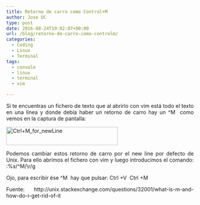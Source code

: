 ```yaml
---
title: Retorno de carro como Control+M
author: Jose OC
type: post
date: 2016-08-24T19:02:07+00:00
url: /blog/retorno-de-carro-como-controlm/
categories:
  - Coding
  - Linux
  - Terminal
tags:
  - console
  - linux
  - terminal
  - vim

---
```

<p style="text-align: justify">
  Si te encuentras un fichero de texto que al abrirlo con vim está todo el texto en una línea y donde debía haber un retorno de carro hay un <span class="lang:default highlight:0 decode:true  crayon-inline ">^M</span>  como vemos en la captura de pantalla:
</p>

<p style="text-align: justify">
  <a href="http://www.joseoc.es/wp-content/uploads/2016/08/CtrlM_for_newLine.png"><img class="aligncenter size-medium wp-image-543" src="http://www.joseoc.es/wp-content/uploads/2016/08/CtrlM_for_newLine-300x49.png" alt="Ctrl+M_for_newLine" width="300" height="49" srcset="https://www.joseoc.es/wp-content/uploads/2016/08/CtrlM_for_newLine-300x49.png 300w, https://www.joseoc.es/wp-content/uploads/2016/08/CtrlM_for_newLine.png 338w" sizes="(max-width: 300px) 100vw, 300px" /></a>
</p>

<p style="text-align: justify">
  Podemos cambiar estos retorno de carro por el new line por defecto de Unix. Para ello abrimos el fichero con vim y luego introducimos el comando: <span class="lang:vim decode:true  crayon-inline ">:%s/^M/\r/g</span>
</p>

<p style="text-align: justify">
  Ojo, para escribir ése <span class="lang:default highlight:0 decode:true  crayon-inline ">^M</span>  hay que pulsar: <span class="lang:default highlight:0 decode:true  crayon-inline ">Ctrl</span> +<span class="lang:default highlight:0 decode:true  crayon-inline ">V</span>  <span class="lang:default highlight:0 decode:true  crayon-inline ">Ctrl</span> +<span class="lang:default highlight:0 decode:true  crayon-inline ">M</span>
</p>

<p style="text-align: justify">
</p>

<p style="text-align: justify">
  Fuente: http://unix.stackexchange.com/questions/32001/what-is-m-and-how-do-i-get-rid-of-it
</p>